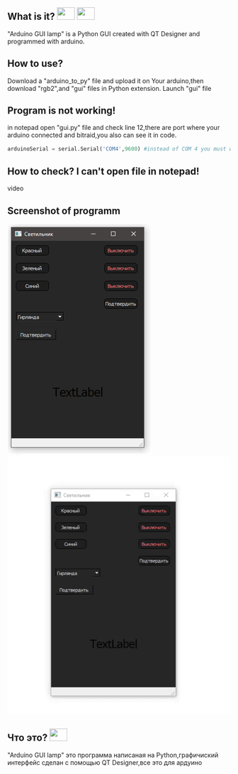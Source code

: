 
## What is it? <img src = "https://cdn.pixabay.com/photo/2015/11/06/13/29/union-jack-1027898_960_720.jpg" width = "40px" height = "28px"> <img src = "https://upload.wikimedia.org/wikipedia/commons/thumb/5/55/Flag_of_the_United_States_%283-2_aspect_ratio%29.svg/1280px-Flag_of_the_United_States_%283-2_aspect_ratio%29.svg.png" width = "40px" height = "28px"> 
"Arduino GUI lamp" is a Python GUI created with QT Designer and programmed with arduino.

## How to use?
Download a "arduino_to_py" file and upload it on Your arduino,then download "rgb2",and "gui" files in Python extension. Launch "gui" file

## Program is not working!
in notepad open "gui.py" file and check line 12,there are port where your arduino connected and bitraid,you also can see it in code.
```python
arduinoSerial = serial.Serial('COM4',9600) #instead of COM 4 you must write your port

```
## How to check? I can't open file in notepad!
video

## Screenshot of programm
<img src="https://raw.githubusercontent.com/Gafigaf/Images/master/SCREEN.png"></img>
<img src = "https://github.com/Gafigaf/Images/blob/master/gif.gif?raw=true"></img>

## Что это? <img src = "https://www.fingeralphabet.org/wp-content/uploads/2012/04/590px-Flag_of_Russia.jpg" width = "40px" height = "28px">
"Arduino GUI lamp" это программа написаная на Python,графичиский интерфейс сделан с помощью QT Designer,все это для ардуино
